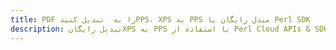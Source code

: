 ---title: PDF را به  تبدیل کنیدPPS، XPS به PPS مبدل رایگان یا Perl SDKdescription: تبدیل رایگانXPS به PPS با استفاده از Perl Cloud APIs & SDK همچنین اسناد PDF را در Cloud ایجاد، ویرایش و رندر کنید.---